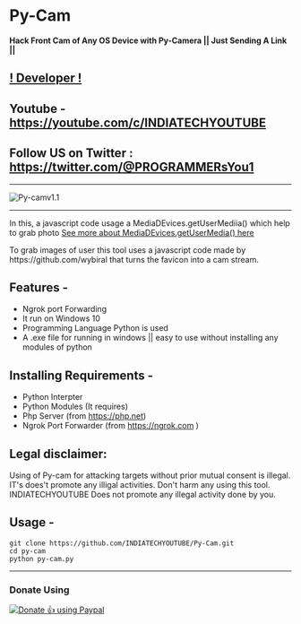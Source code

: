 # Py-Cam

**Hack Front Cam of Any OS Device with Py-Camera || Just Sending A Link ||**
## [! Developer !](https://github.com/INDIATECHYOUTUBE)
## Youtube - https://youtube.com/c/INDIATECHYOUTUBE
## Follow US on Twitter : https://twitter.com/@PROGRAMMERsYou1
***
![Py-camv1.1](https://user-images.githubusercontent.com/56644334/79756168-d77db080-8337-11ea-898d-3349dcd95506.png)
***

In this, a javascript code usage a MediaDEvices.getUserMediia() which help to grab photo [See more about MediaDEvices.getUserMedia() here](https://developer.mozilla.org/en-US/docs/Web/API/MediaDevices/getUserMedia)
<p>To grab images of user this tool uses a javascript code made by https://github.com/wybiral that turns the favicon into a cam stream.</p>

## Features -
 - Ngrok port Forwarding
 - It run on Windows 10
 - Programming Language Python is used 
 - A .exe file for running in windows || easy to use without installing any modules of python
 
## Installing Requirements -
- Python Interpter
- Python Modules (It requires)
- Php Server (from https://php.net)
- Ngrok Port Forwarder (from https://ngrok.com )

## Legal disclaimer:

Using of Py-cam for attacking targets without prior mutual consent is illegal. IT's does't promote any illigal activities.
Don't harm any using this tool. INDIATECHYOUTUBE Does not promote any illegal activity done by you.

## Usage -
```
git clone https://github.com/INDIATECHYOUTUBE/Py-Cam.git
cd py-cam
python py-cam.py
```
***
### Donate Using 
<noscript><a href="https://paypal.me/indiatechyoutube"><img alt="Donate 👍 using Paypal" src="https://www.paypalobjects.com/webstatic/mktg/Logo/pp-logo-200px.png"></a></noscript>

